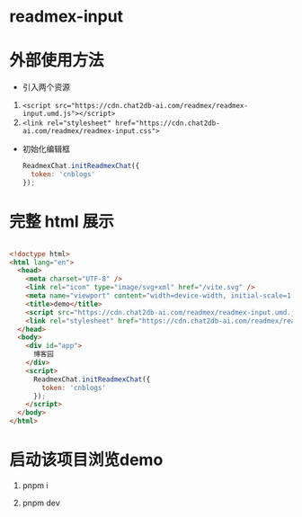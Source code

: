 # readmex-input

# 外部使用方法
- 引入两个资源

 1. ```<script src="https://cdn.chat2db-ai.com/readmex/readmex-input.umd.js"></script>```
 2. ```<link rel="stylesheet" href="https://cdn.chat2db-ai.com/readmex/readmex-input.css">```
- 初始化编辑框

  ```javascript
  ReadmexChat.initReadmexChat({
    token: 'cnblogs'
  });
  ```

# 完整 html 展示

```html

<!doctype html>
<html lang="en">
  <head>
    <meta charset="UTF-8" />
    <link rel="icon" type="image/svg+xml" href="/vite.svg" />
    <meta name="viewport" content="width=device-width, initial-scale=1.0" />
    <title>demo</title>
    <script src="https://cdn.chat2db-ai.com/readmex/readmex-input.umd.js"></script>
    <link rel="stylesheet" href="https://cdn.chat2db-ai.com/readmex/readmex-input.css">
  </head>
  <body>
    <div id="app">
      博客园
    </div>
    <script>
      ReadmexChat.initReadmexChat({
        token: 'cnblogs'
      });
    </script>
  </body>
</html>


```

# 启动该项目浏览demo

1. pnpm i

2. pnpm dev
